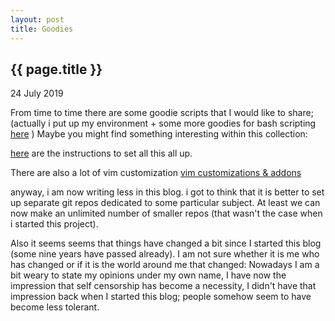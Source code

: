 ```yaml
---
layout: post
title: Goodies
---
```


{{ page.title }}
----------------

<p class="publish_date">
24 July 2019
</p>

From time to time there are some goodie scripts that I would like to share; 
(actually i put up my environment + some more goodies for bash scripting [here](https://github.com/MoserMichael/myenv) )
Maybe you might find something interesting within this collection:

[here](https://github.com/MoserMichael/myenv/blob/master/README.md) are the instructions to set all this all up.

There are also a lot of vim customization [vim customizations & addons](https://github.com/MoserMichael/myenv/blob/master/VIMENV.md)

anyway, i am now writing less in this blog. i got to think that it is better to set up separate git repos dedicated to some particular subject. 
At least we can now make an unlimited number of smaller repos (that wasn't the case when i started this project).

Also it seems seems that things have changed a bit since I started this blog (some nine years have passed already).
I am not sure whether it is me who has changed or if it is the world around me that changed: Nowadays I am a bit weary to state my opinions under my own name, I have now the impression that self censorship has become a necessity, I didn't have that impression back when I started this blog; people somehow seem to have become less tolerant.
